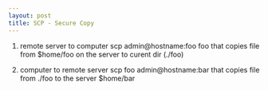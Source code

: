 ```yaml
---
layout: post
title: SCP - Secure Copy
---
```

1. remote server to computer
scp admin@hostname:foo foo
that copies file from $home/foo on the server to curent dir (./foo)

2. computer to remote server
scp foo admin@hostname:bar
that copies file from ./foo to the server $home/bar

